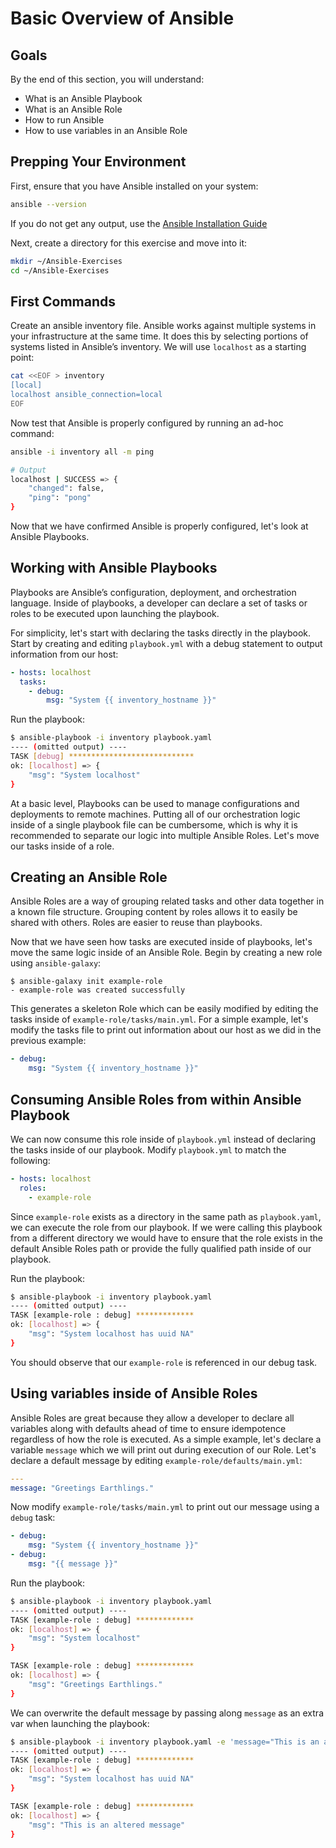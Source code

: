 # Basic Overview of Ansible

## Goals

By the end of this section, you will understand:
- What is an Ansible Playbook
- What is an Ansible Role
- How to run Ansible
- How to use variables in an Ansible Role


## Prepping Your Environment

First, ensure that you have Ansible installed on your system:

```bash
ansible --version
```
If you do not get any output, use the [Ansible Installation Guide](https://docs.ansible.com/ansible/latest/installation_guide/intro_installation.html)

Next, create a directory for this exercise and move into it:

```bash
mkdir ~/Ansible-Exercises
cd ~/Ansible-Exercises
```

## First Commands

Create an ansible inventory file. Ansible works against multiple systems in your infrastructure at the same time. It does this by selecting portions of systems listed in Ansible’s inventory. We will use `localhost` as a starting point:

```bash
cat <<EOF > inventory
[local]
localhost ansible_connection=local
EOF
```

Now test that Ansible is properly configured by running an ad-hoc command:

```bash
ansible -i inventory all -m ping

# Output
localhost | SUCCESS => {
    "changed": false,
    "ping": "pong"
}
```

Now that we have confirmed Ansible is properly configured, let's look at Ansible Playbooks.

## Working with Ansible Playbooks

Playbooks are Ansible’s configuration, deployment, and orchestration language. Inside of playbooks, a developer can declare a set of tasks or roles to be executed upon launching the playbook.

For simplicity, let's start with declaring the tasks directly in the playbook. Start by creating and editing `playbook.yml` with a debug statement to output information from our host:

```yaml
- hosts: localhost
  tasks:
    - debug:
        msg: "System {{ inventory_hostname }}"
```

Run the playbook:
```bash
$ ansible-playbook -i inventory playbook.yaml
---- (omitted output) ----
TASK [debug] ****************************
ok: [localhost] => {
    "msg": "System localhost"
}
```

At a basic level, Playbooks can be used to manage configurations and deployments to remote machines. Putting all of our orchestration logic inside of a single playbook file can be cumbersome, which is why it is recommended to separate our logic into multiple Ansible Roles. Let's move our tasks inside of a role.

## Creating an Ansible Role

Ansible Roles are a way of grouping related tasks and other data together in a
known file structure. Grouping content by roles allows it to easily be shared
with others. Roles are easier to reuse than playbooks.

Now that we have seen how tasks are executed inside of playbooks, let's move the same logic inside of an Ansible Role. Begin by creating a new role using `ansible-galaxy`:
```
$ ansible-galaxy init example-role
- example-role was created successfully
```

This generates a skeleton Role which can be easily modified by editing the tasks inside of `example-role/tasks/main.yml`. For a simple example, let's modify the tasks file to print out information about our host as we did in the previous example:
```yaml
- debug:
    msg: "System {{ inventory_hostname }}"
```

## Consuming Ansible Roles from within Ansible Playbook

We can now consume this role inside of `playbook.yml` instead of declaring the tasks inside of our playbook. Modify `playbook.yml` to match the following:
```yaml
- hosts: localhost
  roles:
    - example-role
```

Since `example-role` exists as a directory in the same path as `playbook.yaml`, we can execute the role from our playbook. If we were calling this playbook from a different directory we would have to ensure that the role exists in the default Ansible Roles path or provide the fully qualified path inside of our playbook.

Run the playbook:
```bash
$ ansible-playbook -i inventory playbook.yaml
---- (omitted output) ----
TASK [example-role : debug] *************
ok: [localhost] => {
    "msg": "System localhost has uuid NA"
}
```

You should observe that our `example-role` is referenced in our debug task.

## Using variables inside of Ansible Roles

Ansible Roles are great because they allow a developer to declare all variables
along with defaults ahead of time to ensure idempotence regardless of how the
role is executed. As a simple example, let's declare a variable `message` which
we will print out during execution of our Role. Let's declare a default message
by editing `example-role/defaults/main.yml`:
```yaml
---
message: "Greetings Earthlings."
```

Now modify `example-role/tasks/main.yml` to print out our message using a `debug` task:
```yaml
- debug:
    msg: "System {{ inventory_hostname }}"
- debug:
    msg: "{{ message }}"
```

Run the playbook:
```bash
$ ansible-playbook -i inventory playbook.yaml
---- (omitted output) ----
TASK [example-role : debug] *************
ok: [localhost] => {
    "msg": "System localhost"
}

TASK [example-role : debug] *************
ok: [localhost] => {
    "msg": "Greetings Earthlings."
}
```

We can overwrite the default message by passing along `message` as an extra var when launching the playbook:
```bash
$ ansible-playbook -i inventory playbook.yaml -e 'message="This is an altered message"'
---- (omitted output) ----
TASK [example-role : debug] *************
ok: [localhost] => {
    "msg": "System localhost has uuid NA"
}

TASK [example-role : debug] *************
ok: [localhost] => {
    "msg": "This is an altered message"
}
```
